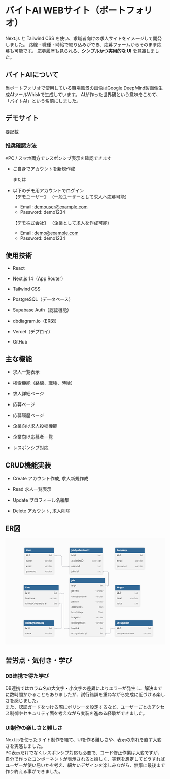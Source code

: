 # バイトAI WEBサイト（ポートフォリオ）

Next.js と Tailwind CSS を使い、求職者向けの求人サイトをイメージして開発しました。
路線・職種・時給で絞り込みができ、応募フォームからそのまま応募も可能です。
応募履歴も見られる、**シンプルかつ実用的な UI** を意識しました。

## バイトAIについて

当ポートフォリオで使用している職場風景の画像はGoogle DeepMind製画像生成AIツールWhiskで生成しています。
AIが作った世界観という意味をこめて、「バイトAI」という名前にしました。

## デモサイト

要記載

### 推奨確認方法

※PC / スマホ両方でレスポンシブ表示を確認できます

- ご自身でアカウントを新規作成<br>

  または

- 以下のデモ用アカウントでログイン<br>
  【デモユーザー】 （一般ユーザーとして求人へ応募可能）
  - Email: demouser@example.com
  - Password: demo1234

  【デモ株式会社】 （企業として求人を作成可能）
  - Email: demo@example.com
  - Password: demo1234

## 使用技術

- React

- Next.js 14（App Router）

- Tailwind CSS

- PostgreSQL（データベース）

- Supabase Auth（認証機能）

- dbdiagram.io（ER図）

- Vercel（デプロイ）

- GitHub

## 主な機能

- 求人一覧表示

- 検索機能（路線、職種、時給）

- 求人詳細ページ

- 応募ページ

- 応募履歴ページ

- 企業向け求人投稿機能

- 企業向け応募者一覧

- レスポンシブ対応

## CRUD機能実装

- Create アカウント作成, 求人新規作成

- Read 求人一覧表示

- Update プロフィール名編集

- Delete アカウント, 求人削除

## ER図

![ER図](/public/images/ER.png)

## 苦労点・気付き・学び

### DB連携で得た学び

DB連携ではカラム名の大文字・小文字の差異によりエラーが発生し、解決までに数時間かかることもありましたが、試行錯誤を重ねながら完成に近づける楽しさを感じました。<br/>また、認証ガードをつける際にポリシーを設定するなど、ユーザーごとのアクセス制御やセキュリティ面を考えながら実装を進める経験ができました。

### UI制作の楽しさと難しさ

Next.jsを使ったサイト制作を経て、UIを作る難しさや、表示の崩れを直す大変さを実感しました。<br/>
PC表示だけでなくレスポンシブ対応も必要で、コード修正作業は大変ですが、自分で作ったコンポーネントが表示されると嬉しく、実務を想定してどうすればユーザーが使い易いかを考え、細かいデザインを楽しみながら、無事に最後まで作り終える事ができました。
